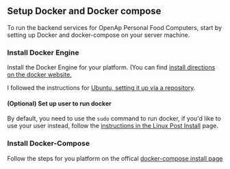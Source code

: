 ## Setup Docker and Docker compose

To run the backend services for OpenAp Personal Food Computers, start by setting up Docker and docker-compose on your server machine.

### Install Docker Engine

Install the Docker Engine for your platform. (You can find [install directions on the docker website.](https://docs.docker.com/engine/install/)

I followed the instructions for [Ubuntu, setting it up via a repository](https://docs.docker.com/engine/install/ubuntu/#install-using-the-repository).

#### (Optional) Set up user to run docker
By default, you need to use the `sudo` command to run docker, if you'd like to use your user instead, follow the [instructions in the Linux Post Install](https://docs.docker.com/engine/install/linux-postinstall/) page.

### Install Docker-Compose
Follow the steps for you platform on the offical [docker-compose install page](https://docs.docker.com/compose/install/#install-compose)
